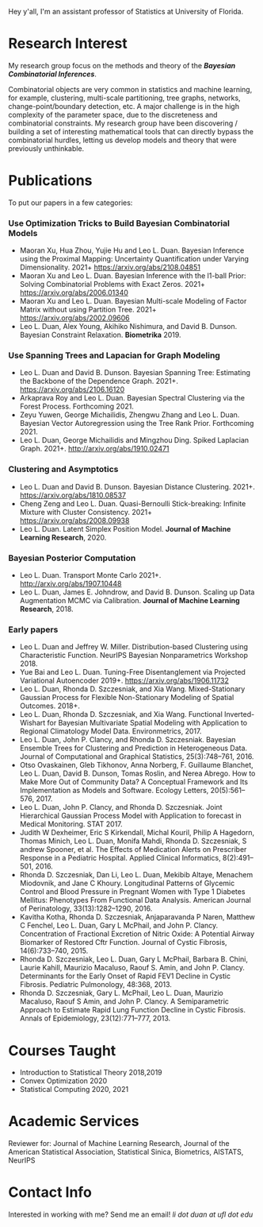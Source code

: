 Hey y'all, I'm an assistant professor of Statistics at University of Florida.

# Research Interest
My research group focus on the methods and theory of the ***Bayesian Combinatorial Inferences***.

Combinatorial objects are very common in statistics and machine learning, for
example, clustering, multi-scale partitioning, tree graphs, networks,
change-point/boundary detection, etc.  A major challenge is in the high
complexity of the parameter space, due to the discreteness and combinatorial
constraints. My research group have been discovering / building a set of
interesting mathematical tools that can directly bypass the combinatorial
hurdles, letting us develop models and theory that were previously unthinkable.

# Publications

To put our papers in a few categories: 

### Use Optimization Tricks to Build Bayesian Combinatorial Models
*   Maoran Xu, Hua Zhou, Yujie Hu and Leo L. Duan. Bayesian Inference using the Proximal Mapping: Uncertainty Quantification under Varying Dimensionality. 2021+ https://arxiv.org/abs/2108.04851
*   Maoran Xu and Leo L. Duan. Bayesian Inference with the l1-ball Prior: Solving Combinatorial Problems with Exact Zeros. 2021+  https://arxiv.org/abs/2006.01340
*   Maoran Xu and Leo L. Duan. Bayesian Multi-scale Modeling of Factor Matrix without using Partition Tree. 2021+ https://arxiv.org/abs/2002.09606
*   Leo L. Duan, Alex Young, Akihiko Nishimura, and David B. Dunson. Bayesian Constraint Relaxation. **Biometrika** 2019.

### Use Spanning Trees and Lapacian for Graph Modeling
*   Leo L. Duan and David B. Dunson. Bayesian Spanning Tree: Estimating the Backbone of the Dependence Graph. 2021+. https://arxiv.org/abs/2106.16120
*   Arkaprava Roy and Leo L. Duan.  Bayesian Spectral Clustering via the Forest Process. Forthcoming 2021.
*   Zeyu Yuwen, George Michailidis, Zhengwu Zhang and Leo L. Duan.  Bayesian Vector Autoregression using the Tree Rank Prior. Forthcoming 2021.
*   Leo L. Duan, George Michailidis and Mingzhou Ding. Spiked Laplacian Graph. 2021+. http://arxiv.org/abs/1910.02471

### Clustering and Asymptotics
*   Leo L. Duan and David B. Dunson. Bayesian Distance Clustering. 2021+. https://arxiv.org/abs/1810.08537
*   Cheng Zeng and Leo L. Duan. Quasi-Bernoulli Stick-breaking: Infinite Mixture with Cluster Consistency. 2021+  https://arxiv.org/abs/2008.09938
*   Leo L. Duan. Latent Simplex Position Model. **Journal of Machine Learning Research**, 2020.

### Bayesian Posterior Computation
*   Leo L. Duan. Transport Monte Carlo 2021+. http://arxiv.org/abs/1907.10448
*   Leo L. Duan, James E. Johndrow, and David B. Dunson. Scaling up Data Augmentation MCMC via Calibration. **Journal of Machine Learning Research**, 2018.

### Early papers
*   Leo L. Duan and Jeffrey W. Miller. Distribution-based Clustering using Characteristic Function. NeurIPS Bayesian Nonparametrics Workshop 2018.
*   Yue Bai and Leo L. Duan. Tuning-Free Disentanglement via Projected Variational Autoencoder  2019+. https://arxiv.org/abs/1906.11732
*   Leo L. Duan, Rhonda D. Szczesniak, and Xia Wang. Mixed-Stationary Gaussian Process for Flexible Non-Stationary Modeling of Spatial Outcomes. 2018+.
*   Leo L. Duan, Rhonda D. Szczesniak, and Xia Wang. Functional Inverted-Wishart for Bayesian Multivariate Spatial Modeling with Application to Regional Climatology Model Data. Environmetrics, 2017.
*   Leo L. Duan, John P. Clancy, and Rhonda D. Szczesniak. Bayesian Ensemble Trees for Clustering and Prediction in Heterogeneous Data. Journal of Computational and Graphical Statistics, 25(3):748–761, 2016.
*	Otso Ovaskainen, Gleb Tikhonov, Anna Norberg, F. Guillaume Blanchet, Leo L. Duan, David B. Dunson, Tomas Roslin, and Nerea Abrego. How to Make More Out of Community Data? A Conceptual Framework and Its Implementation as Models and Software. Ecology Letters, 20(5):561–576, 2017.
*  Leo L. Duan, John P. Clancy, and Rhonda D. Szczesniak. Joint Hierarchical Gaussian Process Model with Application to forecast in Medical Monitoring. STAT 2017.
*  Judith W Dexheimer, Eric S Kirkendall, Michal Kouril, Philip A Hagedorn, Thomas Minich, Leo L. Duan, Monifa Mahdi, Rhonda D. Szczesniak, S andrew Spooner, et al. The Effects of Medication Alerts on Prescriber Response in a Pediatric Hospital. Applied Clinical Informatics, 8(2):491–501, 2016.
*  Rhonda D. Szczesniak, Dan Li, Leo L. Duan, Mekibib Altaye, Menachem Miodovnik, and Jane C Khoury. Longitudinal Patterns of Glycemic Control and Blood Pressure in Pregnant Women with Type 1 Diabetes Mellitus: Phenotypes From Functional Data Analysis. American Journal of Perinatology, 33(13):1282–1290, 2016.
*  Kavitha Kotha, Rhonda D. Szczesniak, Anjaparavanda P Naren, Matthew C Fenchel, Leo L. Duan, Gary L McPhail, and John P. Clancy. Concentration of Fractional Excretion of Nitric Oxide: A Potential Airway Biomarker of Restored Cftr Function. Journal of Cystic Fibrosis, 14(6):733–740, 2015. 
*  Rhonda D. Szczesniak, Leo L. Duan, Gary L McPhail, Barbara B. Chini, Laurie Kahill, Maurizio Macaluso, Raouf S. Amin, and John P. Clancy. Determinants for the Early Onset of Rapid FEV1 Decline in Cystic Fibrosis. Pediatric Pulmonology, 48:368, 2013.
*  Rhonda D. Szczesniak, Gary L. McPhail, Leo L. Duan, Maurizio Macaluso, Raouf S Amin, and John P. Clancy. A Semiparametric Approach to Estimate Rapid Lung Function Decline in Cystic Fibrosis. Annals of Epidemiology, 23(12):771–777, 2013.


# Courses Taught

*  Introduction to Statistical Theory 2018,2019
*  Convex Optimization 2020
*  Statistical Computing 2020, 2021

# Academic Services
Reviewer for:
Journal of Machine Learning Research,
Journal of the American Statistical Association,
Statistical Sinica,
Biometrics,
AISTATS,
NeurIPS

# Contact Info
Interested in working with me? Send me an email!
_li dot duan at ufl dot edu_
